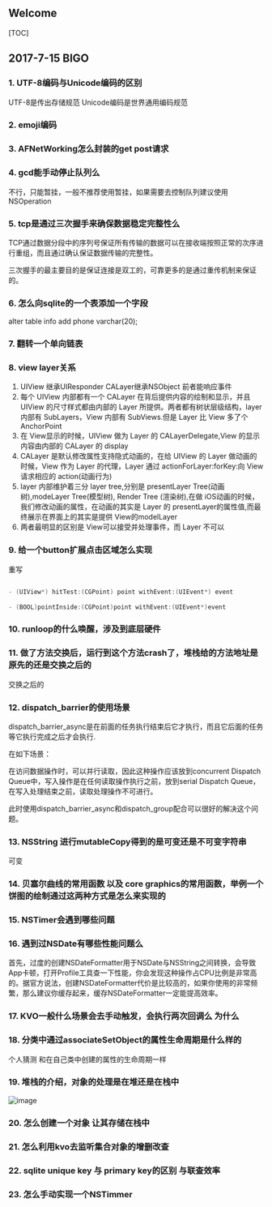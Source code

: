 ## Welcome
[TOC]

## 2017-7-15 BIGO
### 1. UTF-8编码与Unicode编码的区别
UTF-8是传出存储规范 Unicode编码是世界通用编码规范


### 2. emoji编码
### 3. AFNetWorking怎么封装的get post请求
### 4. gcd能手动停止队列么
不行，只能暂挂，一般不推荐使用暂挂，如果需要去控制队列建议使用NSOperation
### 5. tcp是通过三次握手来确保数据稳定完整性么
TCP通过数据分段中的序列号保证所有传输的数据可以在接收端按照正常的次序进行重组，而且通过确认保证数据传输的完整性。

三次握手的最主要目的是保证连接是双工的，可靠更多的是通过重传机制来保证的。
### 6. 怎么向sqlite的一个表添加一个字段
alter table info add phone varchar(20);
### 7. 翻转一个单向链表
### 8. view layer关系
1. UIView 继承UIResponder  CALayer继承NSObject   前者能响应事件
2. 每个 UIView 内部都有一个 CALayer 在背后提供内容的绘制和显示，并且 UIView 的尺寸样式都由内部的 Layer 所提供。两者都有树状层级结构，layer 内部有 SubLayers，View 内部有 SubViews.但是 Layer 比 View 多了个AnchorPoint
3. 在 View显示的时候，UIView 做为 Layer 的 CALayerDelegate,View 的显示内容由内部的 CALayer 的 display
4. CALayer 是默认修改属性支持隐式动画的，在给 UIView 的 Layer 做动画的时候，View 作为 Layer 的代理，Layer 通过 actionForLayer:forKey:向 View请求相应的 action(动画行为)
5. layer 内部维护着三分 layer tree,分别是 presentLayer Tree(动画树),modeLayer Tree(模型树), Render Tree (渲染树),在做 iOS动画的时候，我们修改动画的属性，在动画的其实是 Layer 的 presentLayer的属性值,而最终展示在界面上的其实是提供 View的modelLayer
6. 两者最明显的区别是 View可以接受并处理事件，而 Layer 不可以


### 9. 给一个button扩展点击区域怎么实现
重写
``` Objective-C

- (UIView*) hitTest:(CGPoint) point withEvent:(UIEvent*) event
     
- (BOOL)pointInside:(CGPoint)point withEvent:(UIEvent*)event
```
### 10. runloop的什么唤醒，涉及到底层硬件

### 11. 做了方法交换后，运行到这个方法crash了，堆栈给的方法地址是原先的还是交换之后的
交换之后的


### 12. dispatch_barrier的使用场景
dispatch_barrier_async是在前面的任务执行结束后它才执行，而且它后面的任务等它执行完成之后才会执行.

在如下场景：

在访问数据操作时，可以并行读取，因此这种操作应该放到concurrent Dispatch Queue中，写入操作是在任何读取操作执行之前，放到serial Dispatch Queue，在写入处理结束之前，读取处理操作不可进行。

此时使用dispatch_barrier_async和dispatch_group配合可以很好的解决这个问题。

### 13. NSString 进行mutableCopy得到的是可变还是不可变字符串
可变

### 14. 贝塞尔曲线的常用函数 以及 core graphics的常用函数，举例一个饼图的绘制通过这两种方式是怎么来实现的
### 15. NSTimer会遇到哪些问题
### 16. 遇到过NSDate有哪些性能问题么
首先，过度的创建NSDateFormatter用于NSDate与NSString之间转换，会导致App卡顿，打开Profile工具查一下性能，你会发现这种操作占CPU比例是非常高的。据官方说法，创建NSDateFormatter代价是比较高的，如果你使用的非常频繁，那么建议你缓存起来，缓存NSDateFormatter一定能提高效率。
### 17. KVO一般什么场景会去手动触发，会执行两次回调么 为什么
### 18. 分类中通过associateSetObject的属性生命周期是什么样的
个人猜测 和在自己类中创建的属性的生命周期一样

### 19. 堆栈的介绍，对象的处理是在堆还是在栈中

![image](http://img.blog.csdn.net/20141023204049718?watermark/2/text/aHR0cDovL2Jsb2cuY3Nkbi5uZXQveGlhb3l1YW56aGl5aW5n/font/5a6L5L2T/fontsize/400/fill/I0JBQkFCMA==/dissolve/70/gravity/Center)

### 20. 怎么创建一个对象 让其存储在栈中
### 21. 怎么利用kvo去监听集合对象的增删改查
### 22. sqlite unique key 与 primary key的区别 与联查效率
### 23. 怎么手动实现一个NSTimmer
